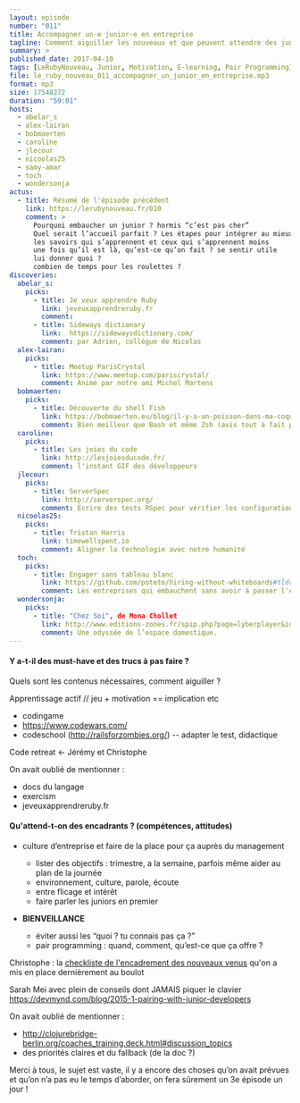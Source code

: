 ```yaml
---
layout: episode
number: "011"
title: Accompagner un·e junior·e en entreprise
tagline: Comment aiguiller les nouveaux et que peuvent attendre des junior·e·s de leurs encadrant·e·s.
summary: >
published_date: 2017-04-10
tags: [LeRubyNouveau, Junior, Motivation, E-learning, Pair Programming]
file: le_ruby_nouveau_011_accompagner_un_junior_en_entreprise.mp3
format: mp3
size: 17548272
duration: "59:01"
hosts:
  - abelar_s
  - alex-lairan
  - bobmaerten
  - caroline
  - jlecour
  - nicoolas25
  - samy-amar
  - toch
  - wondersonja
actus:
  - title: Résumé de l'épisode précédent
    link: https://lerubynouveau.fr/010
    comment: >
      Pourquoi embaucher un junior ? hormis “c’est pas cher”
      Quel serait l’accueil parfait ? Les étapes pour intégrer au mieux un junior (accueil, découverte du projet, mentor désigné ?,...)
      les savoirs qui s’apprennent et ceux qui s’apprennent moins
      une fois qu’il est là, qu’est-ce qu’on fait ? se sentir utile
      lui donner quoi ?
      combien de temps pour les roulettes ?
discoveries:
  abelar_s:
    picks:
      - title: Je veux apprendre Ruby
        link: jeveuxapprendreruby.fr
        comment:
      - title: Sideways dictionary
        link:  https://sidewaysdictionary.com/
        comment: par Adrien, collègue de Nicolas
  alex-lairan:
    picks:
      - title: Meetup ParisCrystal
        link: https://www.meetup.com/pariscrystal/
        comment: Animé par notre ami Michel Martens
  bobmaerten:
    picks:
      - title: Découverte du shell Fish
        link: https://bobmaerten.eu/blog/il-y-a-un-poisson-dans-ma-coquille/
        comment: Bien meilleur que Bash et même Zsh (avis tout à fait personnel)
  caroline:
    picks:
      - title: Les joies du code
        link: http://lesjoiesducode.fr/
        comment: l'instant GIF des développeurs
  jlecour:
    picks:
      - title: ServerSpec
        link: http://serverspec.org/
        comment: Écrire des tests RSpec pour vérifier les configurations serveurs
  nicoolas25:
    picks:
      - title: Tristan Harris
        link: timewellspent.io
        comment: Aligner la technologie avec notre humanité
  toch:
    picks:
      - title: Engager sans tableau blanc
        link: https://github.com/poteto/hiring-without-whiteboards#tldr
        comment: Les entreprises qui embauchent sans avoir à passer l'exercice du tableau blanc
  wondersonja:
    picks:
      - title: "Chez Soi", de Mona Chollet
        link: http://www.editions-zones.fr/spip.php?page=lyberplayer&id_article=197
        comment: Une odyssée de l’espace domestique.
---
```


#### Y a-t-il des must-have et des trucs à pas faire ?

Quels sont les contenus nécessaires, comment aiguiller ?

Apprentissage actif // jeu + motivation == implication etc

- codingame
- https://www.codewars.com/
- codeschool (http://railsforzombies.org/) -- adapter le test, didactique

Code retreat <- Jérémy et Christophe

On avait oublié de mentionner :

- docs du langage
- exercism
- jeveuxapprendreruby.fr

#### Qu'attend-t-on des encadrants ? (compétences, attitudes)
* culture d’entreprise et faire de la place pour ça auprès du management
  - lister des objectifs : trimestre, a la semaine, parfois même aider au plan de la journée
  - environnement, culture, parole, écoute
  - entre flicage et intérêt
  - faire parler les juniors en premier

* **BIENVEILLANCE**
  - éviter aussi les “quoi ? tu connais pas ça ?”
  - pair programming : quand, comment, qu’est-ce que ça offre ?

Christophe : la [checkliste de l'encadrement des nouveaux venus](https://gist.github.com/toch/388bad57a8e767a91b95d0054ed08a54) qu'on a mis en place dernièrement au boulot

Sarah Mei avec plein de conseils dont JAMAIS piquer le clavier
https://devmynd.com/blog/2015-1-pairing-with-junior-developers

On avait oublié de mentionner :
- http://clojurebridge-berlin.org/coaches_training.deck.html#discussion_topics
- des priorités claires et du fallback (de la doc ?)


Merci à tous, le sujet est vaste, il y a encore des choses qu’on avait
prévues et qu’on n’a pas eu le temps d’aborder, on fera sûrement un 3e
épisode un jour !
